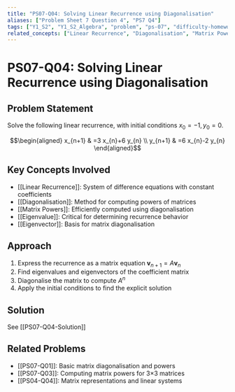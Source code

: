 ```yaml
---
title: "PS07-Q04: Solving Linear Recurrence using Diagonalisation"
aliases: ["Problem Sheet 7 Question 4", "PS7 Q4"]
tags: ["Y1_S2", "Y1_S2_Algebra", "problem", "ps-07", "difficulty-homework"]
related_concepts: ["Linear Recurrence", "Diagonalisation", "Matrix Powers", "Eigenvalue", "Eigenvector"]
---
```


# PS07-Q04: Solving Linear Recurrence using Diagonalisation

## Problem Statement
Solve the following linear recurrence, with initial conditions $x_{0}=-1, y_{0}=0$.

$$\begin{aligned}
x_{n+1} & =3 x_{n}+6 y_{n} \\
y_{n+1} & =6 x_{n}-2 y_{n}
\end{aligned}$$

## Key Concepts Involved
- [[Linear Recurrence]]: System of difference equations with constant coefficients
- [[Diagonalisation]]: Method for computing powers of matrices
- [[Matrix Powers]]: Efficiently computed using diagonalisation
- [[Eigenvalue]]: Critical for determining recurrence behavior
- [[Eigenvector]]: Basis for matrix diagonalisation

## Approach
1. Express the recurrence as a matrix equation $\mathbf{v}_{n+1} = A\mathbf{v}_n$
2. Find eigenvalues and eigenvectors of the coefficient matrix
3. Diagonalise the matrix to compute $A^n$
4. Apply the initial conditions to find the explicit solution

## Solution
See [[PS07-Q04-Solution]]

## Related Problems
- [[PS07-Q01]]: Basic matrix diagonalisation and powers
- [[PS07-Q03]]: Computing matrix powers for 3×3 matrices
- [[PS04-Q04]]: Matrix representations and linear systems
